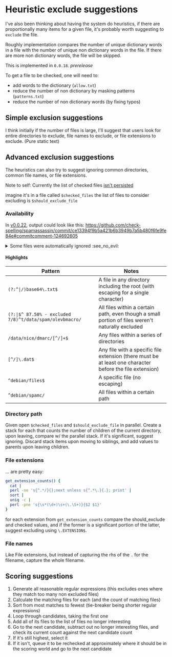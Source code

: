 # Heuristic exclude suggestions

I've also been thinking about having the system do heuristics, if there are proportionally many items for a given file, it's probably worth suggesting to `exclude` the file.

Roughly implementation compares the number of unique dictionary words in a file with the number of unique non dictionary words in the file. If there are more non dictionary words, the file will be skipped.

This is implemented in `0.0.18`. _prerelease_

To get a file to be checked, one will need to:
* add words to the dictionary (`allow.txt`)
* reduce the number of non dictionary by masking patterns (`patterns.txt`)
* reduce the number of non dictionary words (by fixing typos)

## Simple exclusion suggestions

I think initially if the number of files is large, I'll suggest that users look for entire directories to exclude, file names to exclude, or file extensions to exclude. (Pure static text)

## Advanced exclusion suggestions

The heuristics can also try to suggest ignoring common directories, common file names, or file extensions.

Note to self:
Currently the list of checked files [isn't persisted](https://github.com/check-spelling/check-spelling/blob/b07c0693e379e95c8d091519066bb2cec15e00d7/unknown-words.sh#L525-L526)

imagine it's in a file called `$checked_files`
the list of files to consider excluding is `$should_exclude_file`

### Availability

In [v0.0.22](https://github.com/check-spelling/check-spelling/releases/tag/v0.0.22), output could look like this:
https://github.com/check-spelling/spamassassin/commit/ce13394f9b5a421b6b3949b7a5b480f6fe9fe84e#commitcomment-124692605

<details><summary>Some files were automatically ignored :see_no_evil:</summary>

These sample patterns would exclude them:
```
(?:^|/)base64\.txt$
(?:^|/)bs\.lm$
(?:^|/)cy\.lm$
(?:^|/)et\.lm$
(?:^|/)eu\.lm$
(?:^|/)fi\.lm$
(?:^|/)ga\.lm$
(?:^|/)gd\.lm$
(?:^|/)hr\.us-ascii\.lm$
(?:^|/)hu\.lm$
(?:^|/)hy\.lm$
(?:^|/)is\.lm$
(?:^|/)lt\.lm$
(?:^|/)lv\.lm$
(?:^|/)mr\.lm$
(?:^|/)ne\.lm$
(?:^|/)nl\.lm$
(?:^|/)pl\.lm$
(?:^|/)qu\.lm$
(?:^|/)README\.Debian$
(?:^|/)sa\.lm$
(?:^|/)sk\.us-ascii\.lm$
(?:^|/)sk\.windows-1250\.lm$
(?:^|/)sl\.iso-8859-2\.lm$
(?:^|/)sl\.us-ascii\.lm$
(?:^|/)sq\.lm$
(?:^|/)sr\.us-ascii\.lm$
(?:^|/)sw\.lm$
(?:^|/)user_prefs$
(?:^|/)vi\.lm$
(?:|$^ 87.50% - excluded 7/8)^t/data/spam/olevbmacro/
(?:|$^ 96.00% - excluded 96/100)^textcat/
/data/nice/dmarc/[^/]+$
[^/]\.dat$
[^/]\.ln$
[^/]\.log$
[^/]\.mmdb$
^\Qbuild/pga/source/f2c.c\E$
^\Qdebian/GPG.KEY\E$
^\Qdebian/spamc.manpages\E$
^\Qdebian/spamc.substvars\E$
^\Qlm/inactive/br.lm\E$
^\Qlm/inactive/gv.lm\E$
^\Qlm/inactive/mingo.lm\E$
^\Qrules-extras/10_uridnsbl_skip_financial.cf\E$
^\Qrules/20_freemail_domains.cf\E$
^\Qrules/30_text_de.cf\E$
^\Qrules/30_text_pl.cf\E$
^\Qrules/60_bayes_stopwords.cf\E$
^\Qrules/60_welcomelist_auth.cf\E$
^\Qrules/sa-update-pubkey.txt\E$
^\Qrulesrc/sandbox/jhardin/40_local_419replyto.cf\E$
^\Qrulesrc/sandbox/jhardin/40_local_azurephish.cf\E$
^\Qrulesrc/sandbox/jhardin/40_local_googlestorage.cf\E$
^\Qrulesrc/sandbox/pds/20_cashshorteners.cf\E$
^\Qrulesrc/sandbox/smf/20_url_shorteners.cf\E$
^\Qrulesrc/sandbox/wtogami/20_misc.cf\E$
^\Qrulesrc/sandbox/wtogami/20_unsafe.cf\E$
^\Qspamc/Makefile.in\E$
^\Qt.rules/BOUNCE_MESSAGE/fp-bug5882-att4301\E$
^\Qt.rules/FRT_VALIUM1/fp-bug6086-zmi\E$
^\Qt.rules/MIME_BASE64_TEXT/fp-bug-5909\E$
^\Qt/data/dkim/arc/ok01.eml\E$
^\Qt/data/dkim/test-pass-06.msg\E$
^\Qt/data/dkim/test-pass-09.msg\E$
^\Qt/data/dkim/test-pass-10.msg\E$
^\Qt/data/dkim/test-pass-11.msg\E$
^\Qt/data/dkim/test-pass-12.msg\E$
^\Qt/data/dkim/test-pass-13.msg\E$
^\Qt/data/dkim/test-pass-14.msg\E$
^\Qt/data/dkim/test-pass-15.msg\E$
^\Qt/data/dkim/test-pass-16.msg\E$
^\Qt/data/etc/testhost.cert\E$
^\Qt/data/geodb/create_ipcc.sh\E$
^\Qt/data/geodb/ipcc.db\E$
^\Qt/data/mime-subject.txt\E$
^\Qt/data/nice/cjk/big5-base64.1\E$
^\Qt/data/spam/dmarc/strictrejectko.eml\E$
^\Qt/data/spam/extracttext/gtube_pdf.eml\E$
^\Qt/data/spam/extracttext/gtube_png.eml\E$
^\Qt/data/spamc_blank.cf\E$
^\Qt/rcvd_parser.t\E$
^debian/files$
^debian/spamc/
^masses/corpora/mass-find-nonspam$
^rules/languages$
^rulesrc/scores/stats-set2$
^rulesrc/scores/stats-set3$
^t/data/nice/004$
^t/data/nice/mime5$
^t/data/nice/mime8$
^t/data/nice/mime9$
^t/data/spam/bsmtpnull$
^t/data/spam/hashbl$
^t/data/txrep/6$
^t/data/txrep/7$
^t/data/welcomelists/ibm_enews_de$
^t/data/welcomelists/netcenter-direct_de$
^t/test_dir$
```
You should consider excluding directory paths (e.g. `(?:^|/)vendor/`), filenames (e.g. `(?:^|/)yarn\.lock$`), or file extensions (e.g. `\.gz$`)

You should consider adding them to:
```
.github/actions/spelling/excludes.txt
```

File matching is via Perl regular expressions.

To check these files, more of their words need to be in the dictionary than not. You can use `patterns.txt` to exclude portions, add items to the dictionary (e.g. by adding them to `allow.txt`), or fix typos.
</details>

#### Highlights

Pattern | Notes
-|-
`(?:^\|/)base64\.txt$` | A file in any directory including the root (with escaping for a single character)
`(?:\|$^ 87.50% - excluded 7/8)^t/data/spam/olevbmacro/` | All files within a certain path, even though a small portion of files weren't naturally excluded
`/data/nice/dmarc/[^/]+$` | Any files within a series of directories
`[^/]\.dat$` | Any file with a specific file extension (there must be at least one character before the file extension)
`^debian/files$` | A specific file (no escaping)
`^debian/spamc/` | All files within a certain path

### Directory path

Given open `$checked_files` and `$should_exclude_file` in parallel. Create a stack for each that counts the number of children of the current directory, upon leaving, compare w/ the parallel stack. If it's significant, suggest ignoring. Discard stack items upon moving to siblings, and add values to parents upon leaving children.

### File extensions

... are pretty easy:
```sh
get_extension_counts() {
  cat |
  perl -ne 's{^.*/}{};next unless s{^.*\.}{.}; print' |
  sort |
  uniq -c |
  perl -pne 's{\s*(\d+)\s+(\.\S+)}{$2 $1}'
}
```

for each extension from `get_extension_counts` compare the should_exclude and checked values, and if the former is a significant portion of the latter, suggest excluding using `\.EXTENSION$`.

### File names

Like File extensions, but instead of capturing the rhs of the `.` for the filename, capture the whole filename.

## Scoring suggestions

1. Generate all reasonable regular expressions (this excludes ones where they match too many non excluded files)
2. Calculate the matching files for each (and the count of matching files)
3. Sort from most matches to fewest (tie-breaker being shorter regular expressions)
4. Loop through candidates, taking the first one
5. Add all of its files to the list of files no longer interesting
6. Go to the next candidate, subtract out no longer interesting files, and check its current count against the next candidate count
7. If it's still highest, select it
8. If it isn't, queue it to be rechecked at approximately where it should be in the scoring world and go to the next candidate
